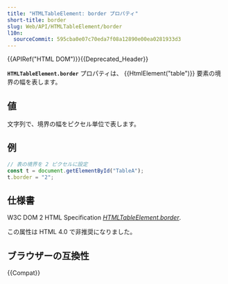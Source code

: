 ```yaml
---
title: "HTMLTableElement: border プロパティ"
short-title: border
slug: Web/API/HTMLTableElement/border
l10n:
  sourceCommit: 595cba0e07c70eda7f08a12890e00ea0281933d3
---
```


{{APIRef("HTML DOM")}}{{Deprecated_Header}}

**`HTMLTableElement.border`** プロパティは、 {{HtmlElement("table")}} 要素の境界の幅を表します。

## 値

文字列で、境界の幅をピクセル単位で表します。

## 例

```js
// 表の境界を 2 ピクセルに設定
const t = document.getElementById("TableA");
t.border = "2";
```

## 仕様書

W3C DOM 2 HTML Specification [_HTMLTableElement.border_](https://www.w3.org/TR/DOM-Level-2-HTML/html.html#ID-50969400).

この属性は HTML 4.0 で非推奨になりました。

## ブラウザーの互換性

{{Compat}}
